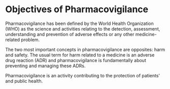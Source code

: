 # Objectives of Pharmacovigilance

Pharmacovigilance has been defined by the World Health Organization (WHO) as the science and activities relating to the detection, assessment, understanding and prevention of adverse effects or any other medicine-related problem.

The two most important concepts in pharmacovigilance are opposites: harm and safety. The usual term for harm related to a medicine is an adverse drug reaction (ADR) and pharmacovigilance is fundamentally about preventing and managing these ADRs.

Pharmacovigilance is an activity contributing to the protection of patients' and public health.

